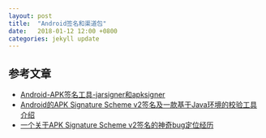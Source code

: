 ```yaml
---
layout: post
title:  "Android签名和渠道包"
date:   2018-01-12 12:00 +0800
categories: jekyll update
---
```




## 参考文章
* [Android-APK签名工具-jarsigner和apksigner](https://www.jianshu.com/p/53078d03c9bf)
* [Android的APK Signature Scheme v2签名及一款基于Java环境的校验工具介绍](http://blog.bihe0832.com/android-v2-signature.html)
* [一个关于APK Signature Scheme v2签名的神奇bug定位经历](http://blog.bihe0832.com/android-v2-issue.html)